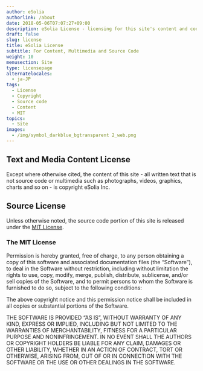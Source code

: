 ```yaml
---
author: eSolia
authorlink: /about
date: 2018-05-06T07:07:27+09:00
description: eSolia License - licensing for this site's content and code.
draft: false
slug: license
title: eSolia License
subtitle: For Content, Multimedia and Source Code
weight: 10
menusection: Site
type: licensepage
alternatelocales:
  - ja-JP
tags:
  - License
  - Copyright
  - Source code
  - Content
  - MIT
topics:
  - Site
images:
  - /img/symbol_darkblue_bgtransparent 2_web.png
---
```


## Text and Media Content License

Except where otherwise cited, the content of this site - all written text that is not source code or multimedia such as photographs, videos, graphics, charts and so on - is copyright eSolia Inc.

## Source License

Unless otherwise noted, the source code portion of this site is released under the [MIT License](http://opensource.org/licenses/MIT).

### The MIT License

Permission is hereby granted, free of charge, to any person obtaining a copy of this software and associated documentation files (the “Software”), to deal in the Software without restriction, including without limitation the rights to use, copy, modify, merge, publish, distribute, sublicense, and/or sell copies of the Software, and to permit persons to whom the Software is furnished to do so, subject to the following conditions:

The above copyright notice and this permission notice shall be included in all copies or substantial portions of the Software.

THE SOFTWARE IS PROVIDED “AS IS”, WITHOUT WARRANTY OF ANY KIND, EXPRESS OR IMPLIED, INCLUDING BUT NOT LIMITED TO THE WARRANTIES OF MERCHANTABILITY, FITNESS FOR A PARTICULAR PURPOSE AND NONINFRINGEMENT. IN NO EVENT SHALL THE AUTHORS OR COPYRIGHT HOLDERS BE LIABLE FOR ANY CLAIM, DAMAGES OR OTHER LIABILITY, WHETHER IN AN ACTION OF CONTRACT, TORT OR OTHERWISE, ARISING FROM, OUT OF OR IN CONNECTION WITH THE SOFTWARE OR THE USE OR OTHER DEALINGS IN THE SOFTWARE.
